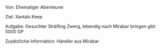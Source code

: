 Von:
Ehemaliger Abenteurer

Ziel:
Xantals Keep


Aufgabe:
Gesuchter Sträfling Zwerg, lebendig nach Mirabar bringen gibt 5000 GP

Zusätzliche Information:
Händler aus Mirabar 
